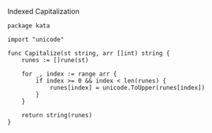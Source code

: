 Indexed Capitalization

    package kata
    
    import "unicode"
    
    func Capitalize(st string, arr []int) string {
        runes := []rune(st)
        
        for _, index := range arr {
            if index >= 0 && index < len(runes) {
                runes[index] = unicode.ToUpper(runes[index])
            }
        }
        
        return string(runes)
    }
